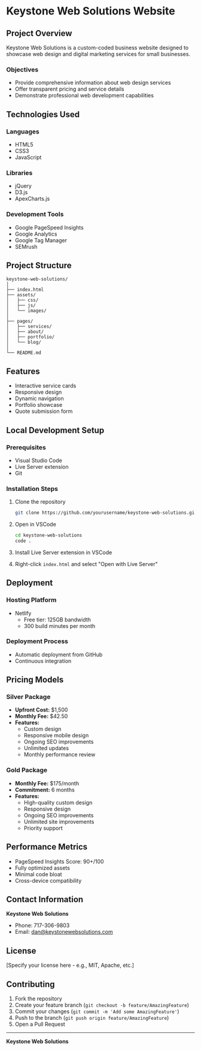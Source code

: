 # Keystone Web Solutions Website

## Project Overview

Keystone Web Solutions is a custom-coded business website designed to showcase web design and digital marketing services for small businesses.

### Objectives

- Provide comprehensive information about web design services
- Offer transparent pricing and service details
- Demonstrate professional web development capabilities

## Technologies Used

### Languages

- HTML5
- CSS3
- JavaScript

### Libraries

- jQuery
- D3.js
- ApexCharts.js

### Development Tools

- Google PageSpeed Insights
- Google Analytics
- Google Tag Manager
- SEMrush

## Project Structure

```
keystone-web-solutions/
│
├── index.html
├── assets/
│   ├── css/
│   ├── js/
│   └── images/
│
├── pages/
│   ├── services/
│   ├── about/
│   ├── portfolio/
│   └── blog/
│
└── README.md
```

## Features

- Interactive service cards
- Responsive design
- Dynamic navigation
- Portfolio showcase
- Quote submission form

## Local Development Setup

### Prerequisites

- Visual Studio Code
- Live Server extension
- Git

### Installation Steps

1. Clone the repository

   ```bash
   git clone https://github.com/yourusername/keystone-web-solutions.git
   ```

2. Open in VSCode

   ```bash
   cd keystone-web-solutions
   code .
   ```

3. Install Live Server extension in VSCode

4. Right-click `index.html` and select "Open with Live Server"

## Deployment

### Hosting Platform

- Netlify
  - Free tier: 125GB bandwidth
  - 300 build minutes per month

### Deployment Process

- Automatic deployment from GitHub
- Continuous integration

## Pricing Models

### Silver Package

- **Upfront Cost:** $1,500
- **Monthly Fee:** $42.50
- **Features:**
  - Custom design
  - Responsive mobile design
  - Ongoing SEO improvements
  - Unlimited updates
  - Monthly performance review

### Gold Package

- **Monthly Fee:** $175/month
- **Commitment:** 6 months
- **Features:**
  - High-quality custom design
  - Responsive design
  - Ongoing SEO improvements
  - Unlimited site improvements
  - Priority support

## Performance Metrics

- PageSpeed Insights Score: 90+/100
- Fully optimized assets
- Minimal code bloat
- Cross-device compatibility

## Contact Information

**Keystone Web Solutions**

- Phone: 717-306-9803
- Email: dan@keystonewebsolutions.com

## License

[Specify your license here - e.g., MIT, Apache, etc.]

## Contributing

1. Fork the repository
2. Create your feature branch (`git checkout -b feature/AmazingFeature`)
3. Commit your changes (`git commit -m 'Add some AmazingFeature'`)
4. Push to the branch (`git push origin feature/AmazingFeature`)
5. Open a Pull Request

---

**Keystone Web Solutions**
